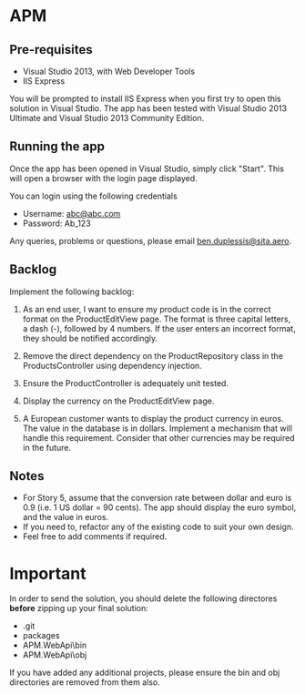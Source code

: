 # APM

## Pre-requisites

- Visual Studio 2013, with Web Developer Tools
- IIS Express

You will be prompted to install IIS Express when you first try to open this solution in Visual Studio. The app has been tested with Visual Studio 2013 Ultimate and Visual Studio 2013 Community Edition.

## Running the app

Once the app has been opened in Visual Studio, simply click "Start". This will open a browser with the login page displayed.

You can login using the following credentials

- Username:    abc@abc.com
- Password:    Ab_123

Any queries, problems or questions, please email ben.duplessis@sita.aero.

## Backlog

Implement the following backlog:

1. As an end user, I want to ensure my product code is in the correct format on the ProductEditView page. The format is three capital letters, a dash (-), followed by 4 numbers. If the user enters an incorrect format, they should be notified accordingly.

2. Remove the direct dependency on the ProductRepository class in the ProductsController using dependency injection. 

3. Ensure the ProductController is adequately unit tested. 

4. Display the currency on the ProductEditView page.

5. A European customer wants to display the product currency in euros. The value in the database is in dollars. Implement a mechanism that will handle this requirement. Consider that other currencies may be required in the future.


## Notes

- For Story 5, assume that the conversion rate between dollar and euro is 0.9 (i.e. 1 US dollar = 90 cents). The app should display the euro symbol, and the value in euros.
- If you need to, refactor any of the existing code to suit your own design.
- Feel free to add comments if required.


# Important

In order to send the solution, you should delete the following directores **before** zipping up your final solution:

- .git
- packages
- APM.WebApi\bin
- APM.WebApi\obj

If you have added any additional projects, please ensure the bin and obj directories are removed from them also.
